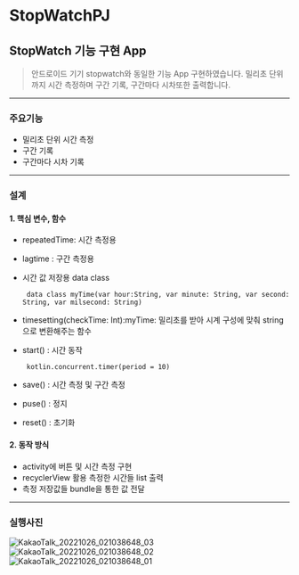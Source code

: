 # StopWatchPJ
## StopWatch 기능 구현 App
> 안드로이드 기기 stopwatch와 동일한 기능 App 구현하였습니다. 밀리초 단위까지 시간 측정하며 구간 기록, 구간마다 시차또한 출력합니다.
------------
### 주요기능
+ 밀리초 단위 시간 측정
+ 구간 기록
+ 구간마다 시차 기록
------------
### 설계
#### 1. 핵심 변수, 함수  
  - repeatedTime: 시간 측정용  
  - lagtime : 구간 측정용  
  - 시간 값 저장용 data class
  
         data class myTime(var hour:String, var minute: String, var second: String, var milsecond: String)        
      
   - timesetting(checkTime: Int):myTime: 밀리초를 받아 시계 구성에 맞춰 string으로 변환해주는 함수    
    
   - start() : 시간 동작  
   
          kotlin.concurrent.timer(period = 10)  
   
   - save() : 시간 측정 및 구간 측정
   - puse() : 정지
   - reset() : 초기화
    
#### 2. 동작 방식
  - activity에 버튼 및 시간 측정 구현
  - recyclerView 활용 측정한 시간들 list 출력
  - 측정 저장값들 bundle을 통한 값 전달

------------
### 실행사진

![KakaoTalk_20221026_021038648_03](https://user-images.githubusercontent.com/37658906/197842153-f4cd8567-2684-448d-b151-67a6472acbd4.jpg)
![KakaoTalk_20221026_021038648_02](https://user-images.githubusercontent.com/37658906/197842140-4ad1672b-80ec-4c66-aae3-f93af5f3261c.jpg)
![KakaoTalk_20221026_021038648_01](https://user-images.githubusercontent.com/37658906/197842131-678300ee-7e93-4a38-a5c8-c76d2a9c5567.jpg)


